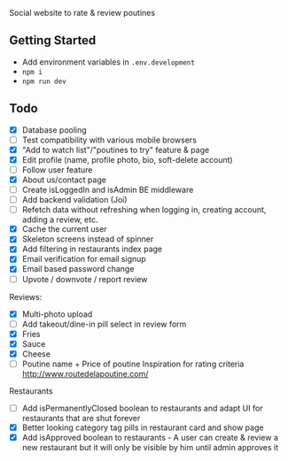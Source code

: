 Social website to rate & review poutines

## Getting Started
- Add environment variables in `.env.development`
- `npm i`
- `npm run dev`

## Todo
- [X] Database pooling
- [ ] Test compatibility with various mobile browsers
- [X] "Add to watch list"/"poutines to try" feature & page
- [X] Edit profile (name, profile photo, bio, soft-delete account)
- [ ] Follow user feature
- [X] About us/contact page
- [ ] Create isLoggedIn and isAdmin BE middleware
- [ ] Add backend validation (Joi)
- [ ] Refetch data without refreshing when logging in, creating account, adding a review, etc.
- [X] Cache the current user
- [X] Skeleton screens instead of spinner
- [X] Add filtering in restaurants index page
- [X] Email verification for email signup
- [X] Email based password change
- [ ] Upvote / downvote / report review

Reviews:
- [X] Multi-photo upload
- [ ] Add takeout/dine-in pill select in review form
- [X] Fries 
- [X] Sauce 
- [X] Cheese 
- [ ] Poutine name + Price of poutine
Inspiration for rating criteria http://www.routedelapoutine.com/

Restaurants
- [ ] Add isPermanentlyClosed boolean to restaurants and adapt UI for restaurants that are shut forever
- [X] Better looking category tag pills in restaurant card and show page
- [X] Add isApproved boolean to restaurants - A user can create & review a new restaurant but it will only be visible by him until admin approves it
